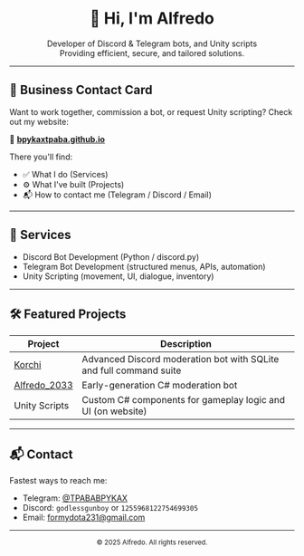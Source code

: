 <h1 align="center">👋 Hi, I'm Alfredo</h1>

<p align="center">
  Developer of Discord & Telegram bots, and Unity scripts<br>
  Providing efficient, secure, and tailored solutions.
</p>

---

## 📇 Business Contact Card

Want to work together, commission a bot, or request Unity scripting?
Check out my website:

🔗 **[bpykaxtpaba.github.io](https://bpykaxtpaba.github.io/BPYKAXTPABA/)**

There you'll find:
- ✅ What I do (Services)
- ⚙️ What I've built (Projects)
- 📬 How to contact me (Telegram / Discord / Email)

---

## 💼 Services

- Discord Bot Development (Python / discord.py)
- Telegram Bot Development (structured menus, APIs, automation)
- Unity Scripting (movement, UI, dialogue, inventory)

---

## 🛠 Featured Projects

| Project | Description |
|--------|-------------|
| [Korchi](https://github.com/BPYKAXTPABA/Korchi-Bot) | Advanced Discord moderation bot with SQLite and full command suite |
| [Alfredo_2033](https://bpykaxtpaba.github.io/DISCORD_BOT_PRIVACY/) | Early-generation C# moderation bot |
| Unity Scripts | Custom C# components for gameplay logic and UI (on website) |

---

## 📬 Contact

Fastest ways to reach me:
- Telegram: [@TPABABPYKAX](https://t.me/TPABABPYKAX)
- Discord: `godlessgunboy` or `1255968122754699305`
- Email: [formydota231@gmail.com](mailto:formydota231@gmail.com)

---

<p align="center">
  <sub>© 2025 Alfredo. All rights reserved.</sub>
</p>
